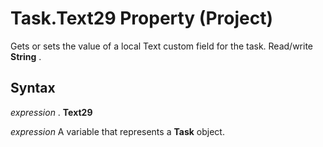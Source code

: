 
# Task.Text29 Property (Project)

Gets or sets the value of a local Text custom field for the task. Read/write  **String** .


## Syntax

 _expression_ . **Text29**

 _expression_ A variable that represents a **Task** object.

